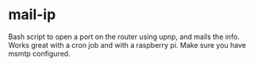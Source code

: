 # mail-ip
Bash script to open a port on the router using upnp, and mails the info.
Works great with a cron job and with a raspberry pi.
Make sure you have msmtp configured.
